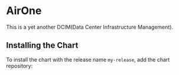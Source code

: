 # AirOne
This is a yet another DCIM(Data Center Infrastructure Management).

## Installing the Chart
To install the chart with the release name `my-release`, add the chart repository:
